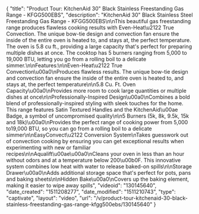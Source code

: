 {
    "title": "Product Tour: KitchenAid 30\" Black Stainless Freestanding Gas Range - KFGG500EBS",
    "description": "KitchenAid 30\" Black Stainless Steel Freestanding Gas Range - KFGG500EBS\n\nThis beautiful gas freestanding range produces flawless cooking results with Even-Heat\u2122 True Convection. The unique bow-tie design and convection fan ensure the inside of the entire oven is heated to, and stays at, the perfect temperature. The oven is 5.8 cu ft., providing a large capacity that's perfect for preparing multiple dishes at once. The cooktop has 5 burners ranging from 5,000 to 19,000 BTU, letting you go from a rolling boil to a delicate simmer.\n\nFeatures:\n\nEven-Heat\u2122 True Convection\u00a0\nProduces flawless results. The unique bow-tie design and convection fan ensure the inside of the entire oven is heated to, and stays at, the perfect temperature\n\n5.8 Cu. Ft. Oven Capacity\u00a0\nProvides more room to cook large quantities or multiple dishes at once\n\nProfessionally-Inspired Design\u00a0\nCombines a bold blend of professionally-inspired styling with sleek touches for the home. This range features Satin Textured Handles and the KitchenAid\u00ae Badge, a symbol of uncompromised quality\n\n5 Burners (5k, 8k, 9.5k, 15k and 18k)\u00a0\nProvides the perfect range of cooking power from 5,000 to19,000 BTU, so you can go from a rolling boil to a delicate simmer\n\nEasyConvect\u2122 Conversion System\nTakes guesswork out of convection cooking by ensuring you can get exceptional results when experimenting with new or familiar recipes\n\nAqualift\u00ae\u00a0\nCleans your oven in less than an hour without odors and at a temperature below 200\u00b0F. This innovative system combines low heat with water to release baked-on spills\n\nStorage Drawer\u00a0\nAdds additional storage space that's perfect for pots, pans and baking sheets\n\nHidden Bake\u00a0\nCovers up the baking element, making it easier to wipe away spills",
    "videoid": "130145640",
    "date_created": "1511208277",
    "date_modified": "1511210743",
    "type": "captivate",
    "layout": "video",
    "url": "\/v\/product-tour-kitchenaid-30-black-stainless-freestanding-gas-range-kfgg500ebs\/130145640"
}